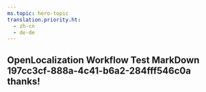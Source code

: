 ```yaml
---
ms.topic: hero-topic
translation.priority.ht: 
  - zh-cn
  - de-de
---
```

## OpenLocalization Workflow Test MarkDown 197cc3cf-888a-4c41-b6a2-284fff546c0a thanks!
